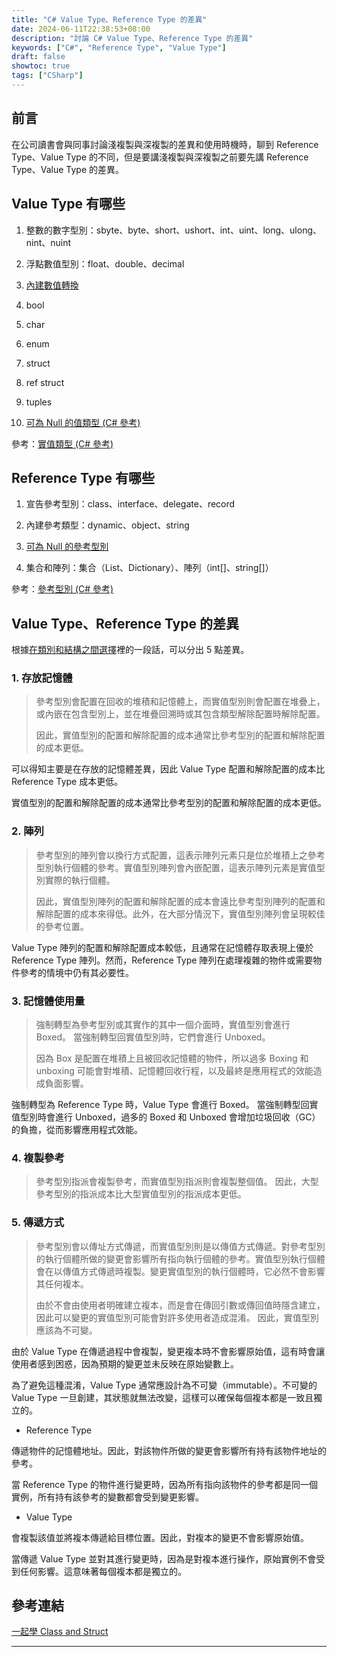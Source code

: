 ```yaml
---
title: "C# Value Type、Reference Type 的差異"
date: 2024-06-11T22:38:53+08:00
description: "討論 C# Value Type、Reference Type 的差異"
keywords: ["C#", "Reference Type", "Value Type"]
draft: false
showtoc: true
tags: ["CSharp"]
---
```


## 前言

在公司讀書會與同事討論淺複製與深複製的差異和使用時機時，聊到 Reference Type、Value Type 的不同，但是要講淺複製與深複製之前要先講 Reference Type、Value Type 的差異。

## Value Type 有哪些

1. 整數的數字型別：sbyte、byte、short、ushort、int、uint、long、ulong、nint、nuint

1. 浮點數值型別：float、double、decimal

1. [內建數值轉換]

1. bool

1. char

1. enum

1. struct

1. ref struct

1. tuples

1. [可為 Null 的值類型 (C# 參考)]

參考：[實值類型 (C# 參考)]

## Reference Type 有哪些

1. 宣告參考型別：class、interface、delegate、record

1. 內建參考類型：dynamic、object、string

1. [可為 Null 的參考型別]

1. 集合和陣列：集合（List、Dictionary）、陣列（int[]、string[]）

參考：[參考型別 (C# 參考)]

## Value Type、Reference Type 的差異

根據[在類別和結構之間選擇]裡的一段話，可以分出 5 點差異。

### 1. 存放記憶體

> 參考型別會配置在回收的堆積和記憶體上，而實值型別則會配置在堆疊上，或內嵌在包含型別上，並在堆疊回溯時或其包含類型解除配置時解除配置。
>
> 因此，實值型別的配置和解除配置的成本通常比參考型別的配置和解除配置的成本更低。

可以得知主要是在存放的記憶體差異，因此 Value Type 配置和解除配置的成本比 Reference Type 成本更低。

實值型別的配置和解除配置的成本通常比參考型別的配置和解除配置的成本更低。

### 2. 陣列

> 參考型別的陣列會以換行方式配置，這表示陣列元素只是位於堆積上之參考型別執行個體的參考。實值型別陣列會內嵌配置，這表示陣列元素是實值型別實際的執行個體。
>
> 因此，實值型別陣列的配置和解除配置的成本會遠比參考型別陣列的配置和解除配置的成本來得低。此外，在大部分情況下，實值型別陣列會呈現較佳的參考位置。

Value Type 陣列的配置和解除配置成本較低，且通常在記憶體存取表現上優於 Reference Type 陣列。然而，Reference Type 陣列在處理複雜的物件或需要物件參考的情境中仍有其必要性。

### 3. 記憶體使用量

> 強制轉型為參考型別或其實作的其中一個介面時，實值型別會進行 Boxed。 當強制轉型回實值型別時，它們會進行 Unboxed。
>
> 因為 Box 是配置在堆積上且被回收記憶體的物件，所以過多 Boxing 和 unboxing 可能會對堆積、記憶體回收行程，以及最終是應用程式的效能造成負面影響。

強制轉型為 Reference Type 時，Value Type 會進行 Boxed。 當強制轉型回實值型別時會進行 Unboxed，過多的 Boxed 和 Unboxed 會增加垃圾回收（GC）的負擔，從而影響應用程式效能。

### 4. 複製參考

> 參考型別指派會複製參考，而實值型別指派則會複製整個值。 因此，大型參考型別的指派成本比大型實值型別的指派成本更低。

### 5. 傳遞方式

> 參考型別會以傳址方式傳遞，而實值型別則是以傳值方式傳遞。對參考型別的執行個體所做的變更會影響所有指向執行個體的參考。實值型別執行個體會在以傳值方式傳遞時複製。變更實值型別的執行個體時，它必然不會影響其任何複本。
>
> 由於不會由使用者明確建立複本，而是會在傳回引數或傳回值時隱含建立，因此可以變更的實值型別可能會對許多使用者造成混淆。 因此，實值型別應該為不可變。

由於 Value Type 在傳遞過程中會複製，變更複本時不會影響原始值，這有時會讓使用者感到困惑，因為預期的變更並未反映在原始變數上。

為了避免這種混淆，Value Type 通常應設計為不可變（immutable）。不可變的 Value Type 一旦創建，其狀態就無法改變，這樣可以確保每個複本都是一致且獨立的。

- Reference Type

傳遞物件的記憶體地址。因此，對該物件所做的變更會影響所有持有該物件地址的參考。

當 Reference Type 的物件進行變更時，因為所有指向該物件的參考都是同一個實例，所有持有該參考的變數都會受到變更影響。

- Value Type

會複製該值並將複本傳遞給目標位置。因此，對複本的變更不會影響原始值。

當傳遞 Value Type 並對其進行變更時，因為是對複本進行操作，原始實例不會受到任何影響。這意味著每個複本都是獨立的。

## 參考連結

[一起學 Class and Struct]

---

[在類別和結構之間選擇]: https://learn.microsoft.com/zh-tw/dotnet/standard/design-guidelines/choosing-between-class-and-struct
[內建數值轉換]: https://learn.microsoft.com/zh-tw/dotnet/csharp/language-reference/builtin-types/numeric-conversions
[可為 Null 的值類型 (C# 參考)]: https://learn.microsoft.com/zh-tw/dotnet/csharp/language-reference/builtin-types/nullable-value-types
[參考型別 (C# 參考)]: https://learn.microsoft.com/zh-tw/dotnet/csharp/language-reference/keywords/reference-types
[實值類型 (C# 參考)]: https://learn.microsoft.com/zh-tw/dotnet/csharp/language-reference/builtin-types/value-types
[可為 Null 的參考型別]: https://learn.microsoft.com/zh-tw/dotnet/csharp/language-reference/builtin-types/nullable-reference-types
[一起學 Class and Struct]: https://hackmd.io/@SuFrank/H1coLlCaq
